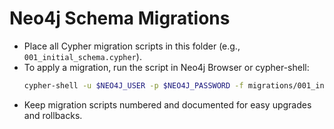 # Neo4j Schema Migrations

- Place all Cypher migration scripts in this folder (e.g., `001_initial_schema.cypher`).
- To apply a migration, run the script in Neo4j Browser or cypher-shell:
  ```sh
  cypher-shell -u $NEO4J_USER -p $NEO4J_PASSWORD -f migrations/001_initial_schema.cypher
  ```
- Keep migration scripts numbered and documented for easy upgrades and rollbacks. 